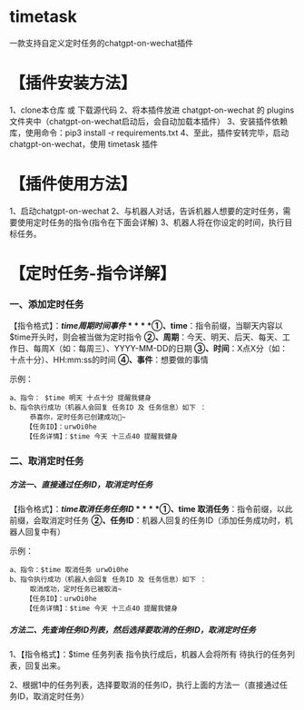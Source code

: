 # timetask
一款支持自定义定时任务的chatgpt-on-wechat插件


# **【插件安装方法】**
1、clone本仓库 或 下载源代码
2、将本插件放进 chatgpt-on-wechat 的 plugins 文件夹中（chatgpt-on-wechat启动后，会自动加载本插件）
3、安装插件依赖库，使用命令：pip3 install -r requirements.txt
4、至此，插件安转完毕，启动chatgpt-on-wechat，使用 timetask 插件


# **【插件使用方法】**
1、启动chatgpt-on-wechat
2、与机器人对话，告诉机器人想要的定时任务，需要使用定时任务的指令(指令在下面会详解)
3、机器人将在你设定的时间，执行目标任务。

# **【定时任务-指令详解】**

### **一、添加定时任务**

【指令格式】：**$time 周期 时间 事件**
**①、$time**：指令前缀，当聊天内容以$time开头时，则会被当做为定时指令
**②、周期**：今天、明天、后天、每天、工作日、每周X（如：每周三）、YYYY-MM-DD的日期
**③、时间**：X点X分（如：十点十分）、HH:mm:ss的时间
**④、事件**：想要做的事情

示例：
```
a、指令： $time 明天 十点十分 提醒我健身
b、指令执行成功（机器人会回复 任务ID 及 任务信息）如下 ：
	 恭喜你，定时任务已创建成功🎉~
	【任务ID】：urwOi0he
	【任务详情】：$time 今天 十三点40 提醒我健身
```
	
	
### **二、取消定时任务**

##### **方法一、直接通过任务ID，取消定时任务**

【指令格式】：**$time 取消任务 任务ID**
**①、$time 取消任务**：指令前缀，以此前缀，会取消定时任务
**②、任务ID**：机器人回复的任务ID（添加任务成功时，机器人回复中有）

示例：
```
a、指令：$time 取消任务 urwOi0he
b、指令执行成功（机器人会回复 任务ID 及 任务信息）如下 ：
	 取消成功，定时任务已被取消~
	【任务ID】：urwOi0he
	【任务详情】：$time 今天 十三点40 提醒我健身
```
	
	

##### **方法二、先查询任务ID列表，然后选择要取消的任务ID，取消定时任务**

1、【指令格式】：$time 任务列表
指令执行成后，机器人会将所有 待执行的任务列表，回复出来。

2、根据1中的任务列表，选择要取消的任务ID，执行上面的方法一（直接通过任务ID，取消定时任务）
